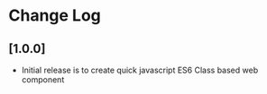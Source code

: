 # Change Log


## [1.0.0]

- Initial release is to create quick javascript ES6 Class based web component